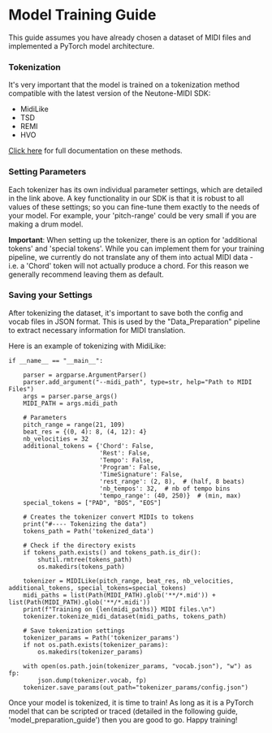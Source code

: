 # Model Training Guide

This guide assumes you have already chosen a dataset of MIDI files and implemented a
PyTorch model architecture. 

### Tokenization
It's very important that the model is trained on a tokenization method compatible with the 
latest version of the Neutone-MIDI SDK:

- MidiLike
- TSD
- REMI
- HVO

[Click here](https://miditok.readthedocs.io/en/latest/tokenizations.html) for full documentation
on these methods. 

### Setting Parameters
Each tokenizer has its own individual parameter settings, which are detailed in the link above. 
A key functionality in our SDK is that it is robust to all values of these settings; so you can fine-tune them exactly
to the needs of your model. For example, your 'pitch-range' could be very small if you are making a drum model.

**Important**: When setting up the tokenizer, there is an option for 'additional tokens' 
and 'special tokens'. While you can implement them for your training pipeline, we currently
do not translate any of them into actual MIDI data - i.e. a 'Chord' token will not actually
produce a chord. For this reason we generally recommend leaving them as default. 

### Saving your Settings
After tokenizing the dataset, it's important to save both the config and vocab files
in JSON format. This is used by the "Data_Preparation" pipeline to extract necessary information
for MIDI translation. 

Here is an example of tokenizing with MidiLike:

```angular2html
if __name__ == "__main__":

    parser = argparse.ArgumentParser()
    parser.add_argument("--midi_path", type=str, help="Path to MIDI Files")
    args = parser.parse_args()
    MIDI_PATH = args.midi_path

    # Parameters
    pitch_range = range(21, 109)
    beat_res = {(0, 4): 8, (4, 12): 4}
    nb_velocities = 32
    additional_tokens = {'Chord': False,
                         'Rest': False,
                         'Tempo': False,
                         'Program': False,
                         'TimeSignature': False,
                         'rest_range': (2, 8),  # (half, 8 beats)
                         'nb_tempos': 32,  # nb of tempo bins
                         'tempo_range': (40, 250)}  # (min, max)
    special_tokens = ["PAD", "BOS", "EOS"]

    # Creates the tokenizer convert MIDIs to tokens
    print("#---- Tokenizing the data")
    tokens_path = Path('tokenized_data')

    # Check if the directory exists
    if tokens_path.exists() and tokens_path.is_dir():
        shutil.rmtree(tokens_path)
        os.makedirs(tokens_path)

    tokenizer = MIDILike(pitch_range, beat_res, nb_velocities, additional_tokens, special_tokens=special_tokens)
    midi_paths = list(Path(MIDI_PATH).glob('**/*.mid')) + list(Path(MIDI_PATH).glob('**/*.midi'))
    print(f"Training on {len(midi_paths)} MIDI files.\n")
    tokenizer.tokenize_midi_dataset(midi_paths, tokens_path)

    # Save tokenization settings
    tokenizer_params = Path('tokenizer_params')
    if not os.path.exists(tokenizer_params):
        os.makedirs(tokenizer_params)

    with open(os.path.join(tokenizer_params, "vocab.json"), "w") as fp:
        json.dump(tokenizer.vocab, fp)
    tokenizer.save_params(out_path="tokenizer_params/config.json")
```

Once your model is tokenized, it is time to train! As long as it is a PyTorch model that can be scripted or traced (detailed 
in the following guide, 'model_preparation_guide') then you are good to go. Happy training! 